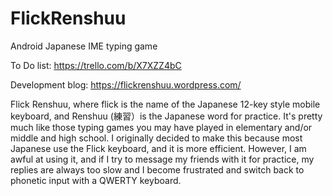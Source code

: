 # FlickRenshuu
Android Japanese IME typing game

To Do list:
https://trello.com/b/X7XZZ4bC

Development blog:
https://flickrenshuu.wordpress.com/

Flick Renshuu, where flick is the name of the Japanese 12-key style mobile keyboard, and Renshuu (練習）is the Japanese word for practice. It's pretty much like those typing games you may have played in elementary and/or middle and high school. I originally decided to make this because most Japanese use the Flick keyboard, and it is more efficient. However, I am awful at using it, and if I try to message my friends with it for practice, my replies are always too slow and I become frustrated and switch back to phonetic input with a QWERTY keyboard.
